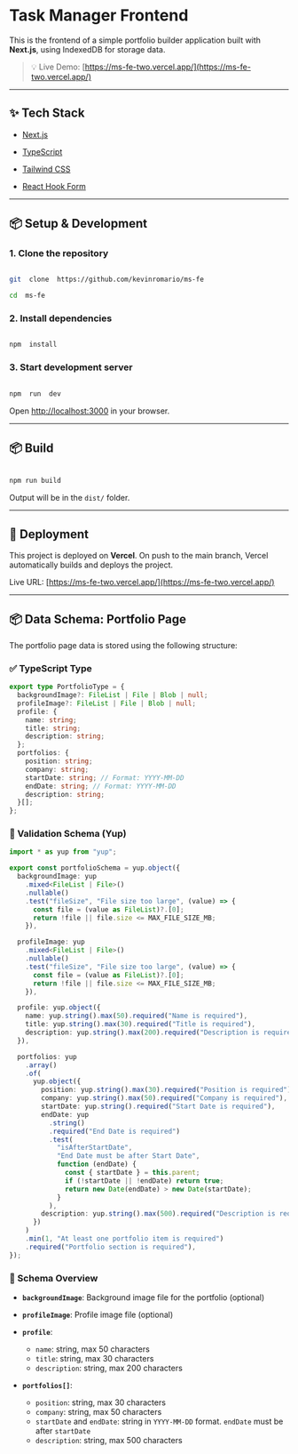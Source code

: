 # Task Manager Frontend

This is the frontend of a simple portfolio builder application built with **Next.js**, using IndexedDB for storage data.

> 💡 Live Demo: [https://ms-fe-two.vercel.app/](https://ms-fe-two.vercel.app/)

---

## ✨ Tech Stack

- [Next.js](https://nextjs.org/)

- [TypeScript](https://www.typescriptlang.org/)

- [Tailwind CSS](https://tailwindcss.com/)

- [React Hook Form](https://react-hook-form.com/get-started)

---

## 📦 Setup & Development

### 1. Clone the repository

```bash

git  clone  https://github.com/kevinromario/ms-fe

cd  ms-fe

```

### 2. Install dependencies

```bash

npm  install

```

### 3. Start development server

```bash

npm  run  dev

```

Open [http://localhost:3000](http://localhost:3000) in your browser.

---

## 📦 Build

```bash

npm run build

```

Output will be in the `dist/` folder.

---

## 🚀 Deployment

This project is deployed on **Vercel**. On push to the main branch, Vercel automatically builds and deploys the project.

Live URL: [https://ms-fe-two.vercel.app/](https://ms-fe-two.vercel.app/)

---

## 📦 Data Schema: Portfolio Page

The portfolio page data is stored using the following structure:

### ✅ TypeScript Type

```ts
export type PortfolioType = {
  backgroundImage?: FileList | File | Blob | null;
  profileImage?: FileList | File | Blob | null;
  profile: {
    name: string;
    title: string;
    description: string;
  };
  portfolios: {
    position: string;
    company: string;
    startDate: string; // Format: YYYY-MM-DD
    endDate: string; // Format: YYYY-MM-DD
    description: string;
  }[];
};
```

### 📘 Validation Schema (Yup)

```ts
import * as yup from "yup";

export const portfolioSchema = yup.object({
  backgroundImage: yup
    .mixed<FileList | File>()
    .nullable()
    .test("fileSize", "File size too large", (value) => {
      const file = (value as FileList)?.[0];
      return !file || file.size <= MAX_FILE_SIZE_MB;
    }),

  profileImage: yup
    .mixed<FileList | File>()
    .nullable()
    .test("fileSize", "File size too large", (value) => {
      const file = (value as FileList)?.[0];
      return !file || file.size <= MAX_FILE_SIZE_MB;
    }),

  profile: yup.object({
    name: yup.string().max(50).required("Name is required"),
    title: yup.string().max(30).required("Title is required"),
    description: yup.string().max(200).required("Description is required"),
  }),

  portfolios: yup
    .array()
    .of(
      yup.object({
        position: yup.string().max(30).required("Position is required"),
        company: yup.string().max(50).required("Company is required"),
        startDate: yup.string().required("Start Date is required"),
        endDate: yup
          .string()
          .required("End Date is required")
          .test(
            "isAfterStartDate",
            "End Date must be after Start Date",
            function (endDate) {
              const { startDate } = this.parent;
              if (!startDate || !endDate) return true;
              return new Date(endDate) > new Date(startDate);
            }
          ),
        description: yup.string().max(500).required("Description is required"),
      })
    )
    .min(1, "At least one portfolio item is required")
    .required("Portfolio section is required"),
});
```

### 📝 Schema Overview

- **`backgroundImage`**: Background image file for the portfolio (optional)
- **`profileImage`**: Profile image file (optional)
- **`profile`**:

  - `name`: string, max 50 characters
  - `title`: string, max 30 characters
  - `description`: string, max 200 characters

- **`portfolios[]`**:

  - `position`: string, max 30 characters
  - `company`: string, max 50 characters
  - `startDate` and `endDate`: string in `YYYY-MM-DD` format. `endDate` must be after `startDate`
  - `description`: string, max 500 characters
